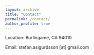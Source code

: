 ```yaml
---
layout: archive
title: "Contact"
permalink: /contact/
author_profile: true
---
```


Location:
Burlingame, CA 94010

Email:
stefan.asigurdsson [at] gmail.com

